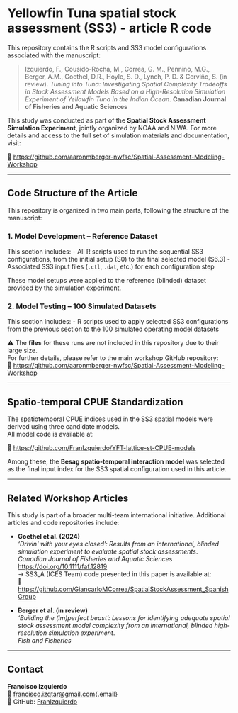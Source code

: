 # Yellowfin Tuna spatial stock assessment (SS3) - article R code

This repository contains the R scripts and SS3 model configurations associated with the manuscript:

> Izquierdo, F., Cousido-Rocha, M., Correa, G. M., Pennino, M.G., Berger, A.M., Goethel, D.R., Hoyle, S. D., Lynch, P. D. & Cerviño, S. (in review). *Tuning into Tuna: Investigating Spatial Complexity Tradeoffs in Stock Assessment Models Based on a High-Resolution Simulation Experiment of Yellowfin Tuna in the Indian Ocean*. **Canadian Journal of Fisheries and Aquatic Sciences**

This study was conducted as part of the **Spatial Stock Assessment Simulation Experiment**, jointly organized by NOAA and NIWA. For more details and access to the full set of simulation materials and documentation, visit:

🔗 <https://github.com/aaronmberger-nwfsc/Spatial-Assessment-Modeling-Workshop>

------------------------------------------------------------------------

## Code Structure of the Article

This repository is organized in two main parts, following the structure of the manuscript:

### 1. Model Development – Reference Dataset

This section includes: - All R scripts used to run the sequential SS3 configurations, from the initial setup (S0) to the final selected model (S6.3) - Associated SS3 input files (`.ctl`, `.dat`, etc.) for each configuration step

These model setups were applied to the reference (blinded) dataset provided by the simulation experiment.

### 2. Model Testing – 100 Simulated Datasets

This section includes: - R scripts used to apply selected SS3 configurations from the previous section to the 100 simulated operating model datasets

⚠️ The **files** for these runs are not included in this repository due to their large size.\
For further details, please refer to the main workshop GitHub repository:\
🔗 <https://github.com/aaronmberger-nwfsc/Spatial-Assessment-Modeling-Workshop>

------------------------------------------------------------------------

## Spatio-temporal CPUE Standardization

The spatiotemporal CPUE indices used in the SS3 spatial models were derived using three candidate models.\
All model code is available at:

🔗 <https://github.com/FranIzquierdo/YFT-lattice-st-CPUE-models>

Among these, the **Besag spatio-temporal interaction model** was selected as the final input index for the SS3 spatial configuration used in this article.

------------------------------------------------------------------------

## Related Workshop Articles

This study is part of a broader multi-team international initiative. Additional articles and code repositories include:

-   **Goethel et al. (2024)**\
    *‘Drivin' with your eyes closed’: Results from an international, blinded simulation experiment to evaluate spatial stock assessments*.\
    *Canadian Journal of Fisheries and Aquatic Sciences*\
    <https://doi.org/10.1111/faf.12819>\
    → SS3_A (ICES Team) code presented in this paper is available at:\
    🔗 <https://github.com/GiancarloMCorrea/SpatialStockAssessment_SpanishGroup>

-   **Berger et al. (in review)**\
    *‘Building the (im)perfect beast’: Lessons for identifying adequate spatial stock assessment model complexity from an international, blinded high-resolution simulation experiment*.\
    *Fish and Fisheries*

------------------------------------------------------------------------

## Contact

**Francisco Izquierdo**\
📧 [francisco.izqtar\@gmail.com](mailto:francisco.izqtar@gmail.com){.email}\
🐙 GitHub: [FranIzquierdo](https://github.com/FranIzquierdo)
